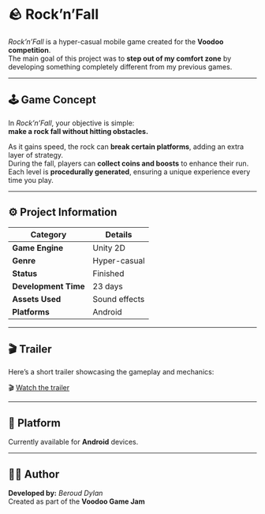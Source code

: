 # 🪨 Rock’n’Fall

*Rock’n’Fall* is a hyper-casual mobile game created for the **Voodoo competition**.  
The main goal of this project was to **step out of my comfort zone** by developing something completely different from my previous games.

---

## 🕹️ Game Concept

In *Rock’n’Fall*, your objective is simple:  
**make a rock fall without hitting obstacles.**

As it gains speed, the rock can **break certain platforms**, adding an extra layer of strategy.  
During the fall, players can **collect coins and boosts** to enhance their run.  
Each level is **procedurally generated**, ensuring a unique experience every time you play.

---

## ⚙️ Project Information

| Category | Details |
|-----------|----------|
| **Game Engine** | Unity 2D |
| **Genre** | Hyper-casual |
| **Status** | Finished |
| **Development Time** | 23 days |
| **Assets Used** | Sound effects |
| **Platforms** | Android |

---

## 🎬 Trailer

Here’s a short trailer showcasing the gameplay and mechanics:

🎬 [Watch the trailer](https://youtu.be/HkiAvlzchKw)

---

## 📱 Platform

Currently available for **Android** devices.

---

## 🧑‍💻 Author

**Developed by:** *Beroud Dylan*  
Created as part of the **Voodoo Game Jam**
